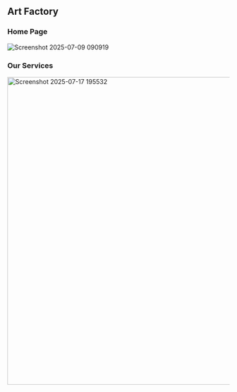 ## Art Factory

### Home Page

![Screenshot 2025-07-09 090919](https://github.com/user-attachments/assets/e272b390-7974-4c81-8c19-e81f6ed2a212)

### Our Services


<img width="834" height="697" alt="Screenshot 2025-07-17 195532" src="https://github.com/user-attachments/assets/43d20cbc-451a-4ae0-9176-05220a9b59d8" />
